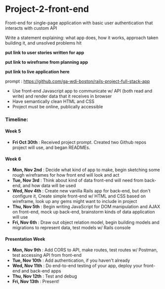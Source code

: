 # Project-2-front-end
Front-end for single-page application with basic user authentication that interacts with custom API


Write a statement explaining: what app does, how it works, approach taken building it, and unsolved problems hit

**put link to user stories written for app**

**put link to wireframe from planning app**

**put link to live application here**


prompt : https://github.com/ga-wdi-boston/rails-project-full-stack-app


- Use front-end Javascript app to communicate w/ API (both read and write) and render data that it receives in browser
- Have semantically clean HTML and CSS
- Project must be online, publically accessible


### Timeline:

#### Week 5
* __Fri Oct 30th__ : Received project prompt.  Created two Github repos project will use, and began READMEs.

#### Week 6
* __Mon, Nov 2nd__ : Decide what kind of app to make, begin sketching some rough wireframes for how front end will look and act
* __Tue, Nov 3rd__ : Think about kind of data front-end will need from back-end, and how data will be used
* __Wed, Nov 4th__ : Create new vanilla Rails app for back-end, but don't configure it, Create simple front-end w/ HTML and CSS based on wireframe, look up any gems might want to include in project
* __Thu, Nov 5th__ : Begin writing JavaScript for DOM manipulation and AJAX on front-end, mock up back-end, brainstorm kinds of data application will use
* __Fri, Nov 6th__ : Draw out object relation model, begin building models and migrations to represent data, test models w/ Rails console

#### Presentation Week
* __Mon, Nov 9th__ : Add CORS to API, make routes, test routes w/ Postman, test accessing API from front-end
* __Tue, Nov 10th__ : Add authentication, if you haven't already
* __Wed, Nov 11th__ : Do end-to-end testing of your app, deploy your front-end and back-end apps
* __Thu, Nov 12th__ : Test and debug
* __Fri, Nov 13th__ : Present!

